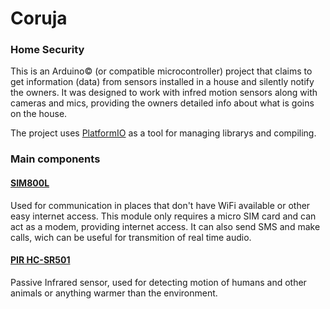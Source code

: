 # Coruja
### Home Security
This is an Arduino© (or compatible microcontroller) project that claims to get information (data) from sensors installed in a house and silently notify the owners. It was designed to work with infred motion sensors along with cameras and mics, providing the owners detailed info about what is goins on the house.

The project uses [PlatformIO](platformio.org/) as a tool for managing librarys and compiling.

### Main components
#### [SIM800L](www.meshine-tech.com/SIM800L.html)
Used for communication in places that don't have WiFi available or other easy internet access. This module only requires a micro SIM card and can act as a modem, providing internet access. It can also send SMS and make calls, wich can be useful for transmition of real time audio.
#### [PIR HC-SR501](wikipedia.org/wiki/Passive_infrared_sensor)
Passive Infrared sensor, used for detecting motion of humans and other animals or anything warmer than the environment.
